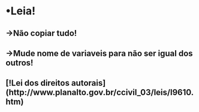 <h1>•Leia!</h1>
<h2>→Não copiar tudo!</h2>
<h2>→Mude nome de variaveis para não ser igual dos outros!</h2>
<h2>[!Lei dos direitos autorais](http://www.planalto.gov.br/ccivil_03/leis/l9610.htm)</h2>
